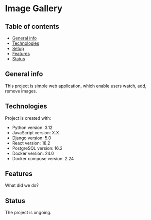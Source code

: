 # Image Gallery
## Table of contents
* [General info](#general-info)
* [Technologies](#technologies)
* [Setup](#setup)
* [Features](#features)
* [Status](#status)

## General info
This project is simple web application, which enable users watch, add, remove images.
	
## Technologies
Project is created with:
* Python version: 3.12
* JavaScript version: X.X
* Django version: 5.0
* React version: 18.2
* PostgreSQL version: 16.2
* Docker version: 24.0
* Docker compose version: 2.24

## Features
What did we do?

## Status
The project is ongoing.

